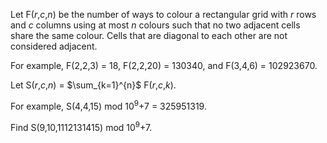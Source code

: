 <p>Let F(<var>r</var>,<var>c</var>,<var>n</var>) be the number of ways to colour a rectangular grid with <var>r</var> rows and <var>c</var> columns using at most <var>n</var> colours such that no two adjacent cells share the same colour. Cells that are diagonal to each other are not considered adjacent.</p>

<p>For example, F(2,2,3) = 18, F(2,2,20) = 130340, and F(3,4,6) = 102923670.</p>

<p>Let S(<var>r</var>,<var>c</var>,<var>n</var>) = $\sum_{k=1}^{n}$ F(<var>r</var>,<var>c</var>,<var>k</var>).</p>

<p>For example, S(4,4,15) mod 10<sup>9</sup>+7 = 325951319.</p>

<p>Find S(9,10,1112131415) mod 10<sup>9</sup>+7.</p>
